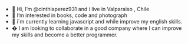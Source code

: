 - 👋 Hi, I’m @cinthiaperez931 and i live in Valparaiso , Chile
- 👀 I’m interested in  books, code and photograph
- 🌱 i´m currently learning javascript and  while improve my english skills.
- � I am looking to collaborate in a good company where I can improve my skills and become a better programmer.


<!---
cinthiaperez931/cinthiaperez931 is a ✨ special ✨ repository because its `README.md` (this file) appears on your GitHub profile.
You can click the Preview link to take a look at your changes.
--->
